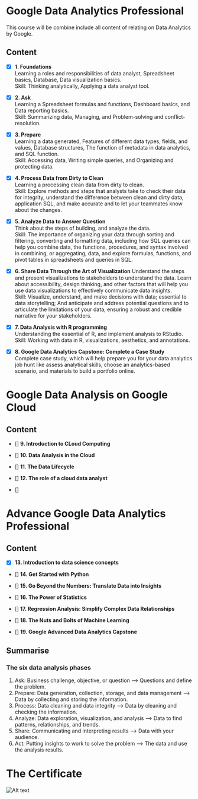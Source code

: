 # Google Data Analytics Professional   

This course will be combine include all content of relating on Data Analytics by Google.    


## Content
- [x] **1. Foundations**  
Learning a roles and responsibilities of data analyst, Spreadsheet basics, Database, Data visualization basics.  
Skill: Thinking analytically, Applying a data analyst tool.  

- [x] **2. Ask**   
Learning a Spreadsheet formulas and functions, Dashboard basics, and Data reporting basics.  
Skill: Summarizing data, Managing, and Problem-solving and conflict-resolution.  

- [x] **3. Prepare**   
Learning a data generated, Features of different data types, fields, and values, Database structures, The function of metadata in data analytics, and SQL function.   
Skill: Accessing data, Writing simple queries, and Organizing and protecting data.      

- [x] **4. Process Data from Dirty to Clean**   
Learning a processing clean data from dirty to clean.        
Skill: Explore methods and steps that analysts take to check their data for integrity, understand the difference between clean and dirty data, application SQL, and make accurate and to let your teammates know about the changes.           

- [x] **5. Analyze Data to Answer Question**        
Think about the steps of building, and analyze the data.     
Skill: The importance of organizing your data through sorting and filtering, converting and formatting data, including how SQL queries can help you combine data, the functions, procedures, and syntax involved in combining, or aggregating, data, and explore formulas, functions, and pivot tables in spreadsheets and queries in SQL.      

- [x] **6. Share Data Through the Art of Visualization**
Understand the steps and present visualizations to stakeholders to understand the data. Learn about accessibility, design thinking, and other factors that will help you use data visualizations to effectively communicate data insights.    
Skill: Visualize, understand, and make decisions with data; essential to data storytelling; And anticipate and address potential questions and to articulate the limitations of your data, ensuring a robust and credible narrative for your stakeholders.      

- [x] **7. Data Analysis with R programming**       
Understanding the essential of R, and implement analysis to RStudio.   
Skill: Working with data in R, visualizations, aesthetics, and annotations.   

- [x] **8. Google Data Analytics Capstone: Complete a Case Study**      
Complete case study, which will help prepare you for your data analytics job hunt like assess analytical skills, choose an analytics-based scenario, and materials to build a portfolio online.   


# Google Data Analysis on Google Cloud
## Content

- [] **9. Introduction to CLoud Computing**   


- [] **10. Data Analysis in the Cloud**    


- [] **11. The Data Lifecycle**    


- [] **12. The role of a cloud data analyst**    


- [] 


# Advance Google Data Analytics Professional   
## Content  

- [x] **13. Introduction to data science concepts**      


- [] **14. Get Started with Python**       


- [] **15. Go Beyond the Numbers: Translate Data into Insights**         


- [] **16. The Power of Statistics**     



- [] **17. Regression Analysis: Simplify Complex Data Relationships**    



- [] **18. The Nuts and Bolts of Machine Learning**     


- [] **19. Google Advanced Data Analytics Capstone**     





## Summarise  

### The six data analysis phases  
1. Ask: Business challenge, objective, or question --> Questions and define the problem.   
2. Prepare: Data generation, collection, storage, and data management --> Data by collecting and storing the information.  
3. Process: Data cleaning and data integrity --> Data by cleaning and checking the information.
4. Analyze: Data exploration, visualization, and analysis --> Data to find patterns, relationships, and trends. 
5. Share: Communicating and interpreting results --> Data with your audience.   
6. Act: Putting  insights to work to solve the problem --> The data and use the analysis results.   



# The Certificate  
![Alt text]()